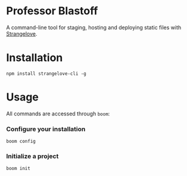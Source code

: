 Professor Blastoff
========

A command-line tool for staging, hosting and deploying static files with [Strangelove](https://github.com/mhkeller/strangelove).

# Installation

````
npm install strangelove-cli -g
````

# Usage

All commands are accessed through `boom`:

### Configure your installation

````
boom config
````

### Initialize a project

````
boom init
````

